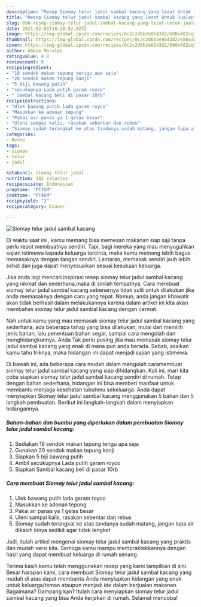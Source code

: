 ```yaml
---
description: "Resep Siomay telur jadul sambal kacang yang lezat Untuk Jualan"
title: "Resep Siomay telur jadul sambal kacang yang lezat Untuk Jualan"
slug: 696-resep-siomay-telur-jadul-sambal-kacang-yang-lezat-untuk-jualan
date: 2021-02-01T18:28:52.927Z
image: https://img-global.cpcdn.com/recipes/0c2c2d6b2e8643d2/680x482cq70/siomay-telur-jadul-sambal-kacang-foto-resep-utama.jpg
thumbnail: https://img-global.cpcdn.com/recipes/0c2c2d6b2e8643d2/680x482cq70/siomay-telur-jadul-sambal-kacang-foto-resep-utama.jpg
cover: https://img-global.cpcdn.com/recipes/0c2c2d6b2e8643d2/680x482cq70/siomay-telur-jadul-sambal-kacang-foto-resep-utama.jpg
author: Abbie Morales
ratingvalue: 4.8
reviewcount: 8
recipeingredient:
- "18 sendok makan tepung terigu apa saja"
- "20 sendok makan tepung kanji"
- "5 biji bawang putih"
- "secukupnya Lada putih garam royco"
- " Sambal kacang beli di pasar 10rb"
recipeinstructions:
- "Ulek bawang putih lada garam royco"
- "Masukkan ke adonan tepung"
- "Pakai air panas ya 1 gelas besar"
- "Uleni sampai kalis, rasakan sebentar dan rebus"
- "Siomay sudah terangkat ke atas tandanya sudah matang, jangan lupa air dikasih kinya sedikit agar tidak lengket"
categories:
- Resep
tags:
- siomay
- telur
- jadul

katakunci: siomay telur jadul 
nutrition: 182 calories
recipecuisine: Indonesian
preptime: "PT35M"
cooktime: "PT46M"
recipeyield: "2"
recipecategory: Dinner

---
```



![Siomay telur jadul sambal kacang](https://img-global.cpcdn.com/recipes/0c2c2d6b2e8643d2/680x482cq70/siomay-telur-jadul-sambal-kacang-foto-resep-utama.jpg)

Di waktu  saat ini , kamu memang bisa memesan makanan siap saji tanpa perlu repot membuatnya sendiri. Tapi, bagi mereka yang mau menyuguhkan sajian istimewa kepada keluarga tercinta, maka kamu memang lebih bagus memasaknya dengan tangan sendiri. Lantaran, memasak sendiri jauh lebih sehat dan juga dapat menyesuaikan sesuai kesukaan keluarga.

Jika anda lagi mencari inspirasi resep siomay telur jadul sambal kacang yang nikmat dan sederhana,maka di sinilah tempatnya. Cara membuat siomay telur jadul sambal kacang  sebenarnya tidak sulit untuk dilakukan jika anda memasaknya dengan cara yang tepat. Namun, anda jangan khawatir akan tidak berhasil dalam melakukannya 
karena dalam artikel ini kita akan membahas siomay telur jadul sambal kacang dengan cermat.  



Nah untuk kamu yang mau memasak siomay telur jadul sambal kacang yang sederhana, ada beberapa tahap yang bisa dilakukan, mulai dari memilih jenis bahan, lalu penentuan bahan segar, sampai cara mengolah dan menghidangkannya. Anda Tak perlu pusing jika mau memasak siomay telur jadul sambal kacang yang enak di mana pun anda berada. Sebab, asalkan kamu  tahu triknya, maka hidangan ini dapat menjadi sajian yang istimewa.

Di bawah ini, ada beberapa cara mudah dalam mengolah caramembuat siomay telur jadul sambal kacang yang siap dihidangkan. Kali ini, mari kita coba siapkan siomay telur jadul sambal kacang sendiri di rumah. Tetap dengan bahan sederhana, hidangan ini bisa memberi manfaat untuk membantu menjaga kesehatan tubuhmu sekeluarga. Anda dapat menyiapkan Siomay telur jadul sambal kacang menggunakan 5 bahan dan 5 langkah pembuatan. Berikut ini langkah-langkah dalam menyiapkan hidangannya.

<!--inarticleads1-->

##### Bahan-bahan dan bumbu yang diperlukan dalam pembuatan Siomay telur jadul sambal kacang:

1. Sediakan 18 sendok makan tepung terigu apa saja
1. Gunakan 20 sendok makan tepung kanji
1. Siapkan 5 biji bawang putih
1. Ambil secukupnya Lada putih garam royco
1. Siapkan  Sambal kacang beli di pasar 10rb




<!--inarticleads2-->

##### Cara membuat Siomay telur jadul sambal kacang:

1. Ulek bawang putih lada garam royco
1. Masukkan ke adonan tepung
1. Pakai air panas ya 1 gelas besar
1. Uleni sampai kalis, rasakan sebentar dan rebus
1. Siomay sudah terangkat ke atas tandanya sudah matang, jangan lupa air dikasih kinya sedikit agar tidak lengket




Jadi, itulah artikel mengenai  siomay telur jadul sambal kacang  yang praktis dan mudah versi kita. Semoga kamu mampu mempraktekkannya dengan hasil yang dapat membuat keluarga di rumah senang. 

Terima kasih kamu telah menggunakan resep yang kami tampilkan di sini. Besar harapan kami, cara membuat  Siomay telur jadul sambal kacang yang mudah di atas dapat membantu Anda menyiapkan hidangan yang enak untuk keluarga/teman ataupun menjadi ide dalam berjualan makanan. Bagaimana? Gampang kan? Itulah cara menyiapkan siomay telur jadul sambal kacang yang bisa Anda kerjakan di rumah. Selamat mencoba!

